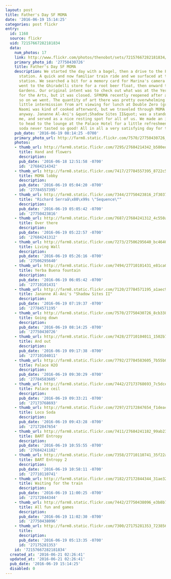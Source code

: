```yaml
---
layout: post
title: Father's Day SF MOMA
date: '2016-06-19 15:14:25'
categories: post flickr
entry:
  id: 1168
  source: flickr
  uid: 72157667282181834
  data:
    num_photos: 17
    link: http://www.flickr.com/photos/thenobot/sets/72157667282181834/
    primary_photo_id: '27750430726'
    title: Father's Day SF MOMA
    description: We started the day with a bagel, then a drive to the Fremont BART
      station. A quick and now familiar train ride and we surfaced at the Embarcadero
      station. We searched a bit for a memory card for Marina's camera (no dice) then
      went to the Ghiradelli store for a root beer float, then onward to Yerba Buena
      Gardens. Our original intent was to check out what was at the Yerba Buena Center
      for the Arts, but it was closed. SFMOMA recently reopened after a 3 year expansion,
      so on we went. The quantity of art there was pretty overwhelming. We took a
      little intermission from art viewing for lunch at Double Zero (great pizza).
      Naomi was kind of cooked afterward, but we traveled through MOMA's 7th floor
      anyway. Jananne Al-Ani's &quot;Shadow Sites II&quot; was a standout piece for
      me, and served as a nice resting spot for all of us. We made an impromptu call
      to head to the lounge at the Palace Hotel for a little refreshment. $4.50 club
      soda never tasted so good! All in all a very satisfying day for this father.
    pub_date: '2016-06-19 08:14:25 -0700'
    primary_photo_url: http://farm8.static.flickr.com/7570/27750430726_8cb3386680_m.jpg
    photos:
    - thumb_url: http://farm8.static.flickr.com/7295/27684214342_b580ed5a78_s.jpg
      title: Hand and flowers
      description: 
      pub_date: '2016-06-18 12:51:58 -0700'
      id: '27684214342'
    - thumb_url: http://farm8.static.flickr.com/7417/27784557395_8722c5f753_s.jpg
      title: MOMA lobby
      description: 
      pub_date: '2016-06-19 05:04:20 -0700'
      id: '27784557395'
    - thumb_url: http://farm8.static.flickr.com/7344/27750423816_2f3037ed3d_s.jpg
      title: "Richard Serraâ\x80\x99s \"Sequence\""
      description: 
      pub_date: '2016-06-19 05:05:42 -0700'
      id: '27750423816'
    - thumb_url: http://farm8.static.flickr.com/7687/27684241312_4c550a9c01_s.jpg
      title: Over there
      description: 
      pub_date: '2016-06-19 05:22:57 -0700'
      id: '27684241312'
    - thumb_url: http://farm8.static.flickr.com/7273/27506295640_bc4640e741_s.jpg
      title: Living Wall
      description: 
      pub_date: '2016-06-19 05:26:16 -0700'
      id: '27506295640'
    - thumb_url: http://farm8.static.flickr.com/7494/27710101431_e81ca05a85_s.jpg
      title: Yerba Buena fountain
      description: 
      pub_date: '2016-06-19 06:05:42 -0700'
      id: '27710101431'
    - thumb_url: http://farm8.static.flickr.com/7120/27784571195_a1aec906c5_s.jpg
      title: Jananne Al-Ani's "Shadow Sites II"
      description: 
      pub_date: '2016-06-19 07:19:37 -0700'
      id: '27784571195'
    - thumb_url: http://farm8.static.flickr.com/7570/27750430726_8cb3386680_s.jpg
      title: Going down
      description: 
      pub_date: '2016-06-19 08:14:25 -0700'
      id: '27750430726'
    - thumb_url: http://farm8.static.flickr.com/7428/27710104011_1502b79649_s.jpg
      title: And out
      description: 
      pub_date: '2016-06-19 09:17:38 -0700'
      id: '27710104011'
    - thumb_url: http://farm8.static.flickr.com/7792/27784583605_7b55b000af_s.jpg
      title: Palace H2O
      description: 
      pub_date: '2016-06-19 09:30:29 -0700'
      id: '27784583605'
    - thumb_url: http://farm8.static.flickr.com/7442/27173768693_7c5dce20d6_s.jpg
      title: Palace ceil
      description: 
      pub_date: '2016-06-19 09:33:21 -0700'
      id: '27173768693'
    - thumb_url: http://farm8.static.flickr.com/7297/27172847654_f1deacfaff_s.jpg
      title: Loco Soda
      description: 
      pub_date: '2016-06-19 09:43:28 -0700'
      id: '27172847654'
    - thumb_url: http://farm8.static.flickr.com/7411/27684241182_99ab236ce3_s.jpg
      title: BART Entropy
      description: 
      pub_date: '2016-06-19 10:55:55 -0700'
      id: '27684241182'
    - thumb_url: http://farm8.static.flickr.com/7358/27710110741_35f22acbeb_s.jpg
      title: BART Entropy 2
      description: 
      pub_date: '2016-06-19 10:58:11 -0700'
      id: '27710110741'
    - thumb_url: http://farm8.static.flickr.com/7182/27172844344_31ae3204c2_s.jpg
      title: Waiting for the train
      description: 
      pub_date: '2016-06-19 11:00:25 -0700'
      id: '27172844344'
    - thumb_url: http://farm8.static.flickr.com/7442/27750438096_e3b8b7520a_s.jpg
      title: All fun and games
      description: 
      pub_date: '2016-06-19 11:02:30 -0700'
      id: '27750438096'
    - thumb_url: http://farm8.static.flickr.com/7300/27175281353_723856865a_s.jpg
      title: 
      description: 
      pub_date: '2016-06-19 05:13:35 -0700'
      id: '27175281353'
    id: '72157667282181834'
  created_at: '2016-06-21 02:26:41'
  updated_at: '2016-06-21 02:26:41'
  pub_date: '2016-06-19 15:14:25'
  disabled: 0
---
```

